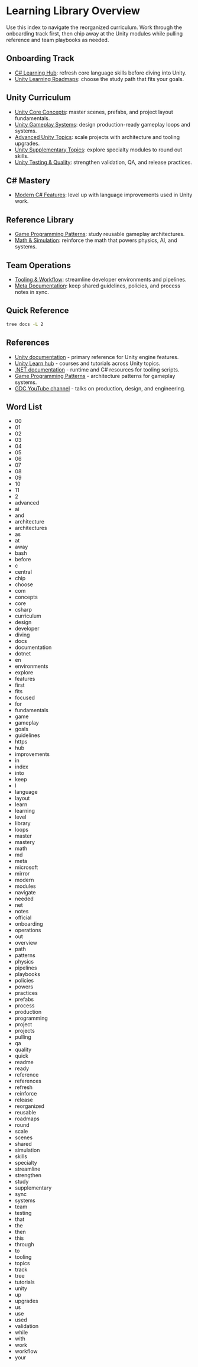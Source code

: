 # Learning Library Overview

Use this index to navigate the reorganized curriculum. Work through the onboarding track first, then
chip away at the Unity modules while pulling reference and team playbooks as needed.

## Onboarding Track
- [C# Learning Hub](00-csharp/README.md): refresh core language skills before diving into Unity.
- [Unity Learning Roadmaps](01-unity-roadmaps/README.md): choose the study path that fits your goals.

## Unity Curriculum
- [Unity Core Concepts](02-unity-core/README.md): master scenes, prefabs, and project layout fundamentals.
- [Unity Gameplay Systems](03-unity-gameplay/README.md): design production-ready gameplay loops and systems.
- [Advanced Unity Topics](04-unity-advanced/README.md): scale projects with architecture and tooling upgrades.
- [Unity Supplementary Topics](05-unity-supplementary/README.md): explore specialty modules to round out skills.
- [Unity Testing & Quality](06-unity-testing-quality/README.md): strengthen validation, QA, and release practices.

## C# Mastery
- [Modern C# Features](07-modern-csharp/README.md): level up with language improvements used in Unity work.

## Reference Library
- [Game Programming Patterns](08-game-programming-patterns/README.md): study reusable gameplay architectures.
- [Math & Simulation](09-math-simulation/README.md): reinforce the math that powers physics, AI, and systems.

## Team Operations
- [Tooling & Workflow](10-tooling-workflow/README.md): streamline developer environments and pipelines.
- [Meta Documentation](11-meta/README.md): keep shared guidelines, policies, and process notes in sync.

## Quick Reference
```bash
tree docs -L 2
```



## References
- [Unity documentation](https://docs.unity3d.com/Manual/index.html) - primary reference for Unity engine features.
- [Unity Learn hub](https://learn.unity.com/) - courses and tutorials across Unity topics.
- [.NET documentation](https://learn.microsoft.com/en-us/dotnet/) - runtime and C# resources for tooling scripts.
- [Game Programming Patterns](https://gameprogrammingpatterns.com/) - architecture patterns for gameplay systems.
- [GDC YouTube channel](https://www.youtube.com/c/gdconf) - talks on production, design, and engineering.
## Word List
- 00
- 01
- 02
- 03
- 04
- 05
- 06
- 07
- 08
- 09
- 10
- 11
- 2
- advanced
- ai
- and
- architecture
- architectures
- as
- at
- away
- bash
- before
- c
- central
- chip
- choose
- com
- concepts
- core
- csharp
- curriculum
- design
- developer
- diving
- docs
- documentation
- dotnet
- en
- environments
- explore
- features
- first
- fits
- focused
- for
- fundamentals
- game
- gameplay
- goals
- guidelines
- https
- hub
- improvements
- in
- index
- into
- keep
- l
- language
- layout
- learn
- learning
- level
- library
- loops
- master
- mastery
- math
- md
- meta
- microsoft
- mirror
- modern
- modules
- navigate
- needed
- net
- notes
- official
- onboarding
- operations
- out
- overview
- path
- patterns
- physics
- pipelines
- playbooks
- policies
- powers
- practices
- prefabs
- process
- production
- programming
- project
- projects
- pulling
- qa
- quality
- quick
- readme
- ready
- reference
- references
- refresh
- reinforce
- release
- reorganized
- reusable
- roadmaps
- round
- scale
- scenes
- shared
- simulation
- skills
- specialty
- streamline
- strengthen
- study
- supplementary
- sync
- systems
- team
- testing
- that
- the
- then
- this
- through
- to
- tooling
- topics
- track
- tree
- tutorials
- unity
- up
- upgrades
- us
- use
- used
- validation
- while
- with
- work
- workflow
- your
